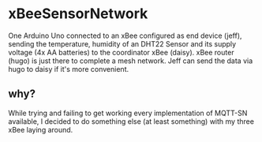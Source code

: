 # xBeeSensorNetwork
One Arduino Uno connected to an xBee configured as end device (jeff),
sending the temperature, humidity of an DHT22 Sensor and its supply voltage (4x AA batteries) to the coordinator xBee (daisy).
xBee router (hugo) is just there to complete a mesh network.
Jeff can send the data via hugo to daisy if it's more convenient.

## why?
While trying and failing to get working every implementation of MQTT-SN available,
I decided to do something else (at least something) with my three xBee laying around.
